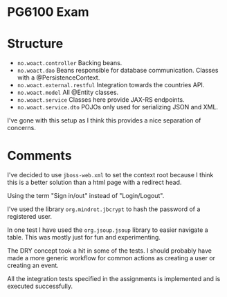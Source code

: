 # PG6100 Exam

# Structure
- ```no.woact.controller``` Backing beans.
- ```no.woact.dao``` Beans responsible for database communication. Classes with a @PersistenceContext.
- ```no.woact.external.restful``` Integration towards the countries API.
- ```no.woact.model``` All @Entity classes.
- ```no.woact.service``` Classes here provide JAX-RS endpoints.
- ```no.woact.service.dto``` POJOs only used for serializing JSON and XML.

I've gone with this setup as I think this provides a nice separation of concerns.

# Comments
I've decided to use ```jboss-web.xml``` to set the context root because I think this is a better solution than a html page with a redirect head.

Using the term "Sign in/out" instead of "Login/Logout".

I've used the library ```org.mindrot.jbcrypt``` to hash the password of a registered user.

In one test I have used the ```org.jsoup.jsoup``` library to easier navigate a table. This was mostly just for fun and experimenting.

The DRY concept took a hit in some of the tests. I should probably have made a more generic workflow for common actions as 
creating a user or creating an event.


All the integration tests specified in the assignments is implemented and is executed successfully.